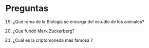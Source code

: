 # Preguntas

19. ¿Qué rama de la Biología se encarga del estudio de los animales?
 
20. ¿Que fundó Mark Zuckerberg?

21. ¿Cuál es la criptomoneda más famosa ?
